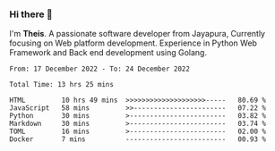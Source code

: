 ### Hi there 👋

I'm <b>Theis</b>. A passionate software developer from Jayapura, Currently focusing on Web platform development. Experience in Python Web Framework and Back end development using Golang.

 
 <!--START_SECTION:waka-->

```text
From: 17 December 2022 - To: 24 December 2022

Total Time: 13 hrs 25 mins

HTML         10 hrs 49 mins  >>>>>>>>>>>>>>>>>>>>-----   80.69 %
JavaScript   58 mins         >>-----------------------   07.22 %
Python       30 mins         >------------------------   03.82 %
Markdown     30 mins         >------------------------   03.74 %
TOML         16 mins         >------------------------   02.00 %
Docker       7 mins          -------------------------   00.93 %
```

<!--END_SECTION:waka-->
